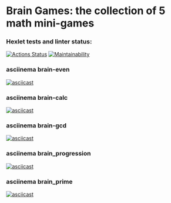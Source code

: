 # Brain Games: the collection of 5 math mini-games

### Hexlet tests and linter status:
[![Actions Status](https://github.com/KepiWole/python-project-lvl1/workflows/hexlet-check/badge.svg)](https://github.com/KepiWole/python-project-lvl1/actions)
[![Maintainability](https://api.codeclimate.com/v1/badges/1dda31fa6421f5e666e6/maintainability)](https://codeclimate.com/github/KepiWole/python-project-lvl1/maintainability)

### asciinema brain-even
[![asciicast](https://asciinema.org/a/SvPBV4R3NnkTdzp2Pfpyc0AxJ.svg)](https://asciinema.org/a/SvPBV4R3NnkTdzp2Pfpyc0AxJ)

### asciinema brain-calc
 [![asciicast](https://asciinema.org/a/0mKpoSjxm8SOoRvovzxDd2sLC.svg)](https://asciinema.org/a/0mKpoSjxm8SOoRvovzxDd2sLC)

### asciinema brain-gcd
[![asciicast](https://asciinema.org/a/8N1WrqyHOTy97ZD0TZQba4Jvk.svg)](https://asciinema.org/a/8N1WrqyHOTy97ZD0TZQba4Jvk)

### asciinema brain_progression
[![asciicast](https://asciinema.org/a/HASp3npmmJLWmg95b7D1BiMDt.svg)](https://asciinema.org/a/HASp3npmmJLWmg95b7D1BiMDt)

### asciinema brain_prime
[![asciicast](https://asciinema.org/a/X6pgG5Rymcdl6fiJfKBPz0ROp.svg)](https://asciinema.org/a/X6pgG5Rymcdl6fiJfKBPz0ROp)
